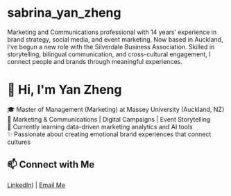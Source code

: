 # sabrina_yan_zheng
Marketing and Communications professional with 14 years’ experience in brand strategy, social media, and event marketing. Now based in Auckland, I’ve begun a new role with the Silverdale Business Association. Skilled in storytelling, bilingual communication, and cross-cultural engagement, I connect people and brands through meaningful experiences.
# 👋 Hi, I'm Yan Zheng  

🎓 Master of Management (Marketing) at Massey University (Auckland, NZ)  
💼 Marketing & Communications | Digital Campaigns | Event Storytelling  
🌱 Currently learning data-driven marketing analytics and AI tools  
✨ Passionate about creating emotional brand experiences that connect cultures  

## 📫 Connect with Me
[LinkedIn](https://www.linkedin.com/in/sabrina-yan-zheng/)) | [Email Me](mailto:sabrinaz0603@gmail.com)
